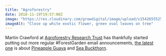 ```yaml
---
title: "Agroforestry"
date: 2018-11-19T19:57:00Z
image: "https://res.cloudinary.com/growdigital/image/upload/v1542655525/pineapple-guava.jpg"
imageAlt: "Close up white exotic flower, green oval leaves on tree"
---
```


Martin Crawford at [Agroforestry Research Trust](https://www.agroforestry.co.uk) has thankfully started putting out more regular #ForestGarden email announcements, [the latest one](https://mailchi.mp/282de75c9f65/tree-crops-store-carbon?e=c137640827) is about [Pineapple Guava](https://pfaf.org/user/Plant.aspx?LatinName=Acca+sellowiana) and [Sea Buckthorn](https://pfaf.org/user/Plant.aspx?LatinName=Hippophae+rhamnoides). 
